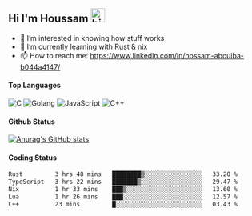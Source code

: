 ## Hi I'm Houssam <img src="https://user-images.githubusercontent.com/1303154/88677602-1635ba80-d120-11ea-84d8-d263ba5fc3c0.gif" width="28px" alt="hi">

- 👀 I’m interested in knowing how stuff works
- 🔭 I’m currently learning with Rust & nix
- 📫 How to reach me: https://www.linkedin.com/in/hossam-abouiba-b044a4147/

#### Top Languages

![C](https://img.shields.io/badge/c-%2300599C.svg?style=for-the-badge&logo=c&logoColor=white)
![Golang](https://img.shields.io/badge/go-blue?style=for-the-badge&logo=Goland)
![JavaScript](https://img.shields.io/badge/javascript-%23323330.svg?style=for-the-badge&logo=javascript&logoColor=%23F7DF1E)
![C++](https://img.shields.io/badge/C%2B%2B-blue?style=for-the-badge&logo=C%2B%2B)


#### Github Status
[![Anurag's GitHub stats](https://github-readme-stats.vercel.app/api?username=0xhoussam&theme=tokyonight)](https://github.com/anuraghazra/github-readme-stats)

#### Coding Status
<!--START_SECTION:waka-->

```txt
Rust         3 hrs 48 mins   ████████▒░░░░░░░░░░░░░░░░   33.20 %
TypeScript   3 hrs 22 mins   ███████▒░░░░░░░░░░░░░░░░░   29.47 %
Nix          1 hr 33 mins    ███▒░░░░░░░░░░░░░░░░░░░░░   13.60 %
Lua          1 hr 26 mins    ███░░░░░░░░░░░░░░░░░░░░░░   12.57 %
C++          23 mins         █░░░░░░░░░░░░░░░░░░░░░░░░   03.43 %
```

<!--END_SECTION:waka-->
